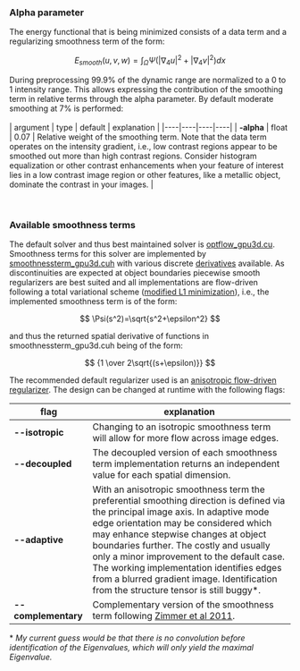 

### Alpha parameter

The energy functional that is being minimized consists of a data term and a regularizing smoothness term of the form:

$$ E_{smooth}(u,v,w)= \int_\Omega \Psi (\left\lvert \nabla_4u \right\rvert^2 + \left\lvert \nabla_4v \right\rvert^2) dx $$

During preprocessing 99.9% of the dynamic range are normalized to a 0 to 1 intensity range.
This allows expressing the contribution of the smoothing term in relative terms through the alpha parameter.
By default moderate smoothing at 7% is performed:
<br>
<br>
| argument | type | default | explanation |
|----|----|----|----|
| **-alpha** | float | 0.07 | Relative weight of the smoothing term. Note that the data term operates on the intensity gradient, i.e., low contrast regions appear to be smoothed out more than high contrast regions. Consider histogram equalization or other contrast enhancements when your feature of interest lies in a low contrast image region or other features, like a metallic object, dominate the contrast in your images. |

<br>

### Available smoothness terms

The default solver and thus best maintained solver is [optflow_gpu3d.cu](../Source/Solver/optflow_gpu3d.cu). Smoothness terms for this solver are implemented by [smoothnessterm_gpu3d.cuh](../Source/Derivatives/smoothnessterm_gpu3d.cuh) with various discrete [derivatives](derivatives.md) available. As discontinuities are expected at object boundaries piecewise smooth regularizers are best suited and all implementations are flow-driven following a total variational scheme ([modified L1 minimization](https://www.mia.uni-saarland.de/Publications/brox-eccv04-of.pdf)), i.e., the implemented smoothness term is of the form:

$$ \Psi(s^2)=\sqrt{s^2+\epsilon^2} $$

and thus the returned spatial derivative of functions in smoothnessterm_gpu3d.cuh being of the form:

$$ {1 \over 2\sqrt{(s+\epsilon)}} $$

The recommended default regularizer used is an [anisotropic flow-driven regularizer](https://doi.org/10.1023/A:1013614317973). The design can be changed at runtime with the following flags:

| flag | explanation |
|------|-------------|
| **--isotropic** | Changing to an isotropic smoothness term will allow for more flow across image edges. |
| **--decoupled** | The decoupled version of each smoothness term implementation returns an independent value for each spatial dimension. |
| **--adaptive** | With an anisotropic smoothness term the preferential smoothing direction is defined via the principal image axis. In adaptive mode edge orientation may be considered which may enhance stepwise changes at object boundaries further. The costly and usually only a minor improvement to the default case. The working implementation identifies edges from a blurred gradient image. Identification from the structure tensor is still buggy*. |
| **--complementary** | Complementary version of the smoothness term following [Zimmer et al 2011](https://doi.org/10.1007/s11263-011-0422-6). |


\* *My current guess would be that there is no convolution before identification of the Eigenvalues, which will only yield the maximal Eigenvalue.*
